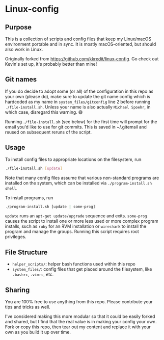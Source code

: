 # Linux-config

## Purpose

This is a collection of scripts and config files that keep my Linux/macOS environment portable and in
sync. It is mostly macOS-oriented, but should also work in Linux.

Originally forked from https://github.com/kkredit/linux-config. Go check out Kevin's set up, it's probably better than mine!

## Git names

If you do decide to adopt some (or all) of the configuration in this repo as your own (please do),
make sure to update the git name config which is hardcoded as my name in `system_files/gitconfig`
line 2 before running `./file-install.sh`. Unless your name is also actually `Michael Spoehr`, in
which case, disregard this warning. :smile:

Running `./file-install.sh` (see below) for the first time will prompt for the email you'd like to
use for git commits. This is saved in ~/.gitemail and reused on subsequent reruns of the script.

## Usage

To install config files to appropriate locations on the filesystem, run

```sh
./file-install.sh [update]
```

Note that many config files assume that various non-standard programs are installed on the system,
which can be installed via `./program-install.sh shell`.

To install programs, run

```sh
./program-install.sh [update | some-prog]
```

`update` runs an `apt-get update/upgrade` sequence and exits. `some-prog` causes the script to
install one or more less used or more complex program installs, such as `ruby` for an RVM
installation or `wireshark` to install the program and manage the groups. Running this script
requires root privileges.

## File Structure

- `helper_scripts/`: helper bash functions used within this repo
- `system_files/`: config files that get placed around the filesystem, like `.bashrc`, `.vimrc`,
  etc.

## Sharing

You are 100% free to use anything from this repo. Please contribute your tips and tricks as well.

I've considered making this more modular so that it could be easily forked and shared, but I find
that the real value is in making your config your own. Fork or copy this repo, then tear out my
content and replace it with your own as you build it up over time.

